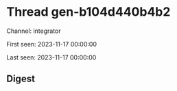 # Thread gen-b104d440b4b2
Channel: integrator

First seen: 2023-11-17 00:00:00

Last seen: 2023-11-17 00:00:00

## Digest


